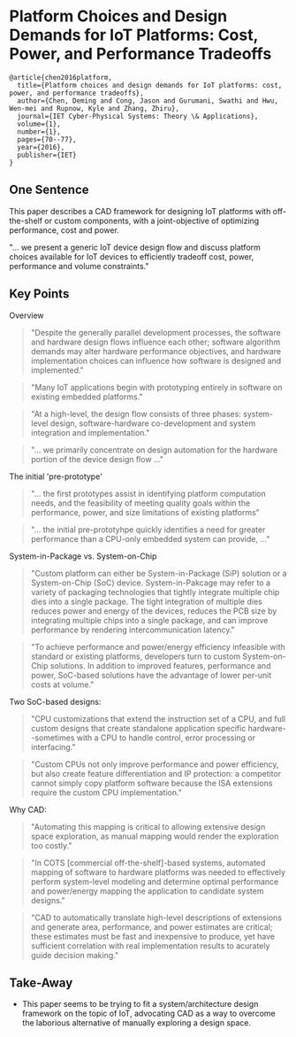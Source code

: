 #  Platform Choices and Design Demands for IoT Platforms: Cost, Power, and Performance Tradeoffs

```
@article{chen2016platform,
  title={Platform choices and design demands for IoT platforms: cost, power, and performance tradeoffs},
  author={Chen, Deming and Cong, Jason and Gurumani, Swathi and Hwu, Wen-mei and Rupnow, Kyle and Zhang, Zhiru},
  journal={IET Cyber-Physical Systems: Theory \& Applications},
  volume={1},
  number={1},
  pages={70--77},
  year={2016},
  publisher={IET}
}
```

## One Sentence
This paper describes a CAD framework for designing IoT platforms with off-the-shelf or custom components, with a joint-objective of optimizing performance, cost and power.

"... we present a generic IoT device design flow and discuss platform choices available for IoT devices to efficiently tradeoff cost, power, performance and volume constraints."

## Key Points
Overview
> "Despite the generally parallel development processes, the software and hardware design flows influence each other; software algorithm demands may alter hardware performance objectives, and hardware implementation choices can influence how software is designed and implemented."

> "Many IoT applications begin with prototyping entirely in software on existing embedded platforms."

> "At a high-level, the design flow consists of three phases: system-level design, software-hardware co-development and system integration and implementation."

> "... we primarily concentrate on design automation for the hardware portion of the device design flow ..."

The initial 'pre-prototype'
> "... the first prototypes assist in identifying platform computation needs, and the feasibility of meeting quality goals within the performance, power, and size limitations of existing platforms"

> "... the initial pre-prototyhpe quickly identifies a need for greater performance than a CPU-only embedded system can provide, ..."


System-in-Package vs. System-on-Chip
> "Custom platform can either be System-in-Package (SiP) solution or a System-on-Chip (SoC) device. System-in-Pakcage may refer to a variety of packaging technologies that tightly integrate multiple chip dies into a single package. The tight integration of multiple dies reduces power and energy of the devices, reduces the PCB size by integrating multiple chips into a single package, and can improve performance by rendering intercommunication latency."

> "To achieve performance and power/energy efficiency infeasible with standard or existing platforms, developers turn to custom System-on-Chip solutions. In addition to improved features, performance and power, SoC-based solutions have the advantage of lower per-unit costs at volume."

Two SoC-based designs:
> "CPU customizations that extend the instruction set of a CPU, and full custom designs that create standalone application specific hardware--sometimes with a CPU to handle control, error processing or interfacing."

> "Custom CPUs not only improve performance and power efficiency, but also create feature differentiation and IP protection: a competitor cannot simply copy platform software because the ISA extensions require the custom CPU implementation."

Why CAD:
> "Automating this mapping is critical to allowing extensive design space exploration, as manual mapping would render the exploration too costly."

> "In COTS [commercial off-the-shelf]-based systems, automated mapping of software to hardware platforms was needed to effectively perform system-level modeling and determine optimal performance and power/energy mapping the application to candidate system designs."

> "CAD to automatically translate high-level descriptions of extensions and generate area, performance, and power estimates are critical; these estimates must be fast and inexpensive to produce, yet have sufficient correlation with real implementation results to acurately guide decision making."


## Take-Away
* This paper seems to be trying to fit a system/architecture design framework on the topic of IoT, advocating CAD as a way to overcome the laborious alternative of manually exploring a design space.